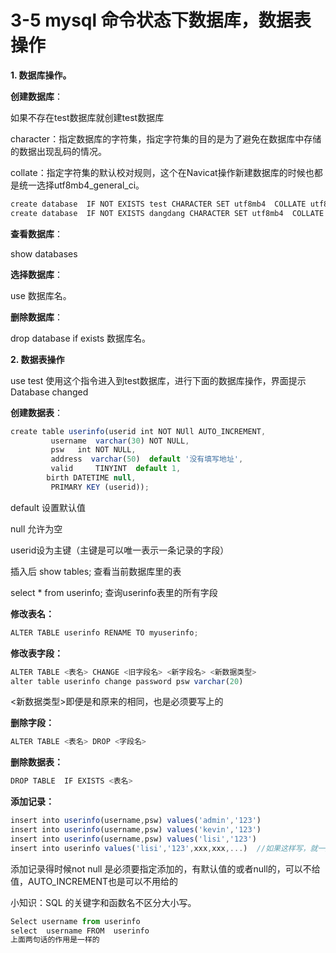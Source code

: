 # 3-5 mysql 命令状态下数据库，数据表操作

**1. 数据库操作。**

**创建数据库**：

如果不存在test数据库就创建test数据库

character：指定数据库的字符集，指定字符集的目的是为了避免在数据库中存储的数据出现乱码的情况。

collate：指定字符集的默认校对规则，这个在Navicat操作新建数据库的时候也都是统一选择utf8mb4_general_ci。

```ts
create database  IF NOT EXISTS test CHARACTER SET utf8mb4  COLLATE utf8mb4_general_ci;
create database  IF NOT EXISTS dangdang CHARACTER SET utf8mb4  COLLATE utf8mb4_general_ci;
```

**查看数据库**：

show databases

**选择数据库**：

 use    数据库名。

**删除数据库**：

drop database if exists 数据库名。

**2. 数据表操作**

use test    使用这个指令进入到test数据库，进行下面的数据库操作，界面提示   Database changed

**创建数据表**：

```ts
create table userinfo(userid int NOT NUll AUTO_INCREMENT,
		 username  varchar(30) NOT NULL,
		 psw   int NOT NULL,
		 address  varchar(50)  default '没有填写地址',
		 valid     TINYINT  default 1, 
		birth DATETIME null,
		 PRIMARY KEY (userid));
```

default 设置默认值

null  允许为空

userid设为主键（主键是可以唯一表示一条记录的字段）

插入后  show tables; 查看当前数据库里的表

select * from userinfo;    查询userinfo表里的所有字段

**修改表名：**

```ts
ALTER TABLE userinfo RENAME TO myuserinfo;
```

**修改表字段：**

```ts
ALTER TABLE <表名> CHANGE <旧字段名> <新字段名> <新数据类型>
alter table userinfo change password psw varchar(20)
```

<新数据类型>即便是和原来的相同，也是必须要写上的

**删除字段：**

```ts
ALTER TABLE <表名> DROP <字段名>
```

**删除数据表：**

```ts
DROP TABLE  IF EXISTS <表名>
```

**添加记录：**

```ts
insert into userinfo(username,psw) values('admin','123')
insert into userinfo(username,psw) values('kevin','123')
insert into userinfo(username,psw) values('lisi','123')
insert into userinfo values('lisi','123',xxx,xxx,...)  //如果这样写，就一定要按照字段的顺序全部写上才行
```

添加记录得时候not null 是必须要指定添加的，有默认值的或者null的，可以不给值，AUTO_INCREMENT也是可以不用给的

小知识：SQL 的关键字和函数名不区分大小写。

```ts
Select username from userinfo
select  username FROM  userinfo
上面两句话的作用是一样的
```
